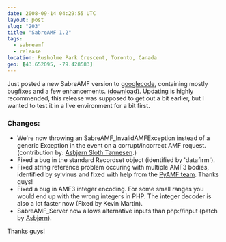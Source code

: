 ```yaml
---
date: 2008-09-14 04:29:55 UTC
layout: post
slug: "203"
title: "SabreAMF 1.2"
tags:
  - sabreamf
  - release
location: Rusholme Park Crescent, Toronto, Canada
geo: [43.652095, -79.428583]
---
```

<p>Just posted a new SabreAMF version to <a href="http://code.google.com/p/sabreamf/">googlecode</a>, containing mostly bugfixes and a few enhancements. (<a href="http://code.google.com/p/sabreamf/downloads/list?saved=1&ts=1221340561">download</a>). Updating is highly recommended, this release was supposed to get out a bit earlier, but I wanted to test it in a live environment for a bit first.</p>

<h3>Changes:</h3>

<ul>
  <li>We're now throwing an SabreAMF_InvalidAMFException instead of a generic Exception in the event on a corrupt/incorrect AMF request. (contribution by: <a href="http://lila.io/">Asbjørn Sloth Tønnesen</a>.)</li>
  <li>Fixed a bug in the standard Recordset object (identified by 'datafirm').</li>
  <li>Fixed string reference problem occuring with multiple AMF3 bodies, identified by sylvinus and fixed with help from the <a href="http://pyamf.org/">PyAMF team</a>. Thanks guys!</li>
  <li>Fixed a bug in AMF3 integer encoding. For some small ranges you would end up with the wrong integers in PHP. The integer decoder is also a lot faster now (Fixed by Kevin Martin).</li>
  <li>SabreAMF_Server now allows alternative inputs than php://input (patch by <a href="http://lila.io/">Asbjørn</a>).</li>
</ul>

<p>Thanks guys!</p>
